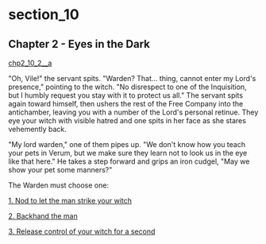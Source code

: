 
# section_10

## Chapter 2 - Eyes in the Dark

[chp2_10_2__a](../../decomp/app/src/main/res/raw/chp2_10_2__a.mp3 ':include :type=audio')

"Oh, Vile!" the servant spits. "Warden? That… thing, cannot enter my Lord's presence," pointing to the witch. "No disrespect to one of the Inquisition, but I humbly request you stay with it to protect us all." The servant spits again toward himself, then ushers the rest of the Free Company into the antichamber, leaving you with a number of the Lord's personal retinue. They eye your witch with visible hatred and one spits in her face as she stares vehemently back.

"My lord warden," one of them pipes up. "We don't know how you teach your pets in Verum, but we make sure they learn not to look us in the eye like that here." He takes a step forward and grips an iron cudgel, "May we show your pet some manners?"


The Warden must choose one:

[1. Nod to let the man strike your witch](output/chapter2/section_11.md)

[2. Backhand the man](output/chapter2/section_12.md)

[3. Release control of your witch for a second](output/chapter2/section_13.md)


